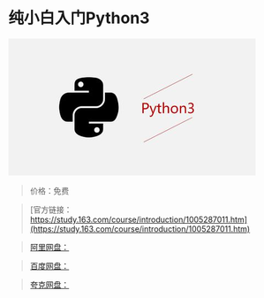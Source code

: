 # 纯小白入门Python3

![img](../../../assets/study163/free/23ef4a42-47bd-4e1d-8f2b-358e5facdaef.JPG)

> 价格：免费

> [官方链接：https://study.163.com/course/introduction/1005287011.htm](https://study.163.com/course/introduction/1005287011.htm)

> [阿里网盘：]()

> [百度网盘：]()

> [夸克网盘：]()
